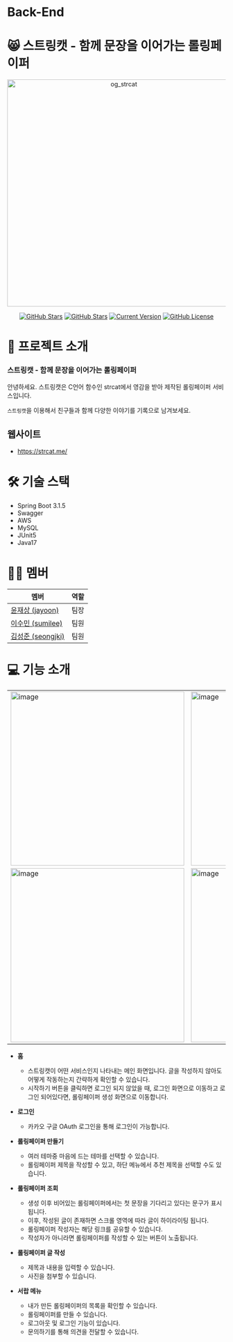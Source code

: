 # Back-End

# 😸 스트링캣 - 함께 문장을 이어가는 롤링페이퍼

 <div align="center">
<a align="center" href="https://strcat.me/">
  <img width="522" alt="og_strcat" src="https://github.com/RollingPaper42/Back-End/assets/73011361/78fe5a47-5079-4147-b0f7-e484911d4377"></a></br>

[![GitHub Stars](https://img.shields.io/github/stars/RollingPaper42/Back-End?style=for-the-badge
)](https://github.com/RollingPaper42/Back-End/stargazers) [![GitHub Stars](https://img.shields.io/github/issues/RollingPaper42/Back-End?style=for-the-badge)](https://github.com/RollingPaper42/Back-End/issues) [![Current Version](https://img.shields.io/badge/version-1.0.0-black?style=for-the-badge)](https://github.com/IgorAntun/node-chat) [![GitHub License](https://img.shields.io/github/license/RollingPaper42/Back-End?style=for-the-badge)](https://github.com/IgorAntun/node-chat/issues)

 </div>

# 💬 프로젝트 소개

### 스트링캣 - 함께 문장을 이어가는 롤링페이퍼

안녕하세요. 스트링캣은 C언어 함수인 strcat에서 영감을 받아 제작된 롤링페이퍼 서비스입니다.

`스트링캣`을 이용해서 친구들과 함께 다양한 이야기를 기록으로 남겨보세요.

## 웹사이트

- https://strcat.me/

# 🛠 기술 스택

<div>

- Spring Boot 3.1.5
- Swagger 
- AWS
- MySQL
- JUnit5
- Java17

</div>

# 🧑‍💻 멤버

<div align="center">

| 멤버                                             | 역할  |
|------------------------------------------------|-----|
| [ 윤재상 (jayoon)](https://github.com/brixxt27)    | 팀장  |
| [ 이수민 (sumilee)](https://github.com/eesum)   | 팀원  |
| [ 김성준 (seongjki)](https://github.com/tjdwns5063) | 팀원  |

</div>

# 💻 기능 소개


<table align="center">
  <tr>
    <td><img width="400" alt="image" src="https://github.com/RollingPaper42/Back-End/assets/73011361/c9e0846b-eea5-41fc-8abc-79a738be7e3e"></td>
    <td><img width="400" alt="image" src="https://github.com/RollingPaper42/Back-End/assets/73011361/c0ff1f73-e499-4a4d-bd88-7a20046efe5f"></td>
    <td><img width="400" alt="image" src="https://github.com/RollingPaper42/Back-End/assets/73011361/8248a080-ffb7-4622-a09d-1bb6a1b04708"></td>
    <td><img width="400" alt="image" src="https://github.com/RollingPaper42/Back-End/assets/73011361/9884d8a9-7971-4e98-9879-42e3037a8301"></td>
  <tr>
  <tr>
    <td><img width="400" alt="image" src="https://github.com/RollingPaper42/Back-End/assets/73011361/b89b3a51-b78f-41d2-afe2-20e73c8d66b4"></td>
    <td><img width="400" alt="image" src="https://github.com/RollingPaper42/Back-End/assets/73011361/7abb4ca1-0e58-48c3-97bb-e204e5c8af2b"></td>
    <td><img width="400" alt="image" src="https://github.com/RollingPaper42/Back-End/assets/73011361/ce78dd9c-b484-40d8-8b09-8d7103c5211c"></td>
    <td><img width="400" alt="image" src="https://github.com/RollingPaper42/Back-End/assets/73011361/5c799cc5-a894-4adc-aa43-f88e75dd504f"></td> 
<tr>
</table>


- **홈**
  
  - 스트링캣이 어떤 서비스인지 나타내는 메인 화면입니다. 글을 작성하지 않아도 어떻게 작동하는지 간략하게 확인할 수 있습니다.
  - 시작하기 버튼을 클릭하면 로그인 되지 않았을 때, 로그인 화면으로 이동하고 로그인 되어있다면, 롤링페이퍼 생성 화면으로 이동합니다.


- **로그인**

    - 카카오 구글 OAuth 로그인을 통해 로그인이 가능합니다.


- **롤링페이퍼 만들기**

    - 여러 테마중 마음에 드는 테마를 선택할 수 있습니다.
    - 롤링페이퍼 제목을 작성할 수 있고, 하단 메뉴에서 추천 제목을 선택할 수도 있습니다.
    

- **롤링페이퍼 조회**
    
    - 생성 이후 비어있는 롤링페이퍼에서는 첫 문장을 기다리고 있다는 문구가 표시됩니다.
    - 이후, 작성된 글이 존재하면 스크롤 영역에 따라 글이 하이라이팅 됩니다.
    - 롤링페이퍼 작성자는 해당 링크를 공유할 수 있습니다.
    - 작성자가 아니라면 롤링페이퍼를 작성할 수 있는 버튼이 노출됩니다.


- **롤링페이퍼 글 작성**

    - 제목과 내용을 입력할 수 있습니다.
    - 사진을 첨부할 수 있습니다.


- **서랍 메뉴**

  - 내가 만든 롤링페이퍼의 목록을 확인할 수 있습니다.
  - 롤링페이퍼를 만들 수 있습니다.
  - 로그아웃 및 로그인 기능이 있습니다.
  - 문의하기를 통해 의견을 전달할 수 있습니다.